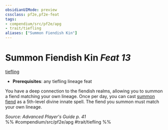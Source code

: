 ```yaml
---
obsidianUIMode: preview
cssclass: pf2e,pf2e-feat
tags:
- compendium/src/pf2e/apg
- trait/tiefling
aliases: ["Summon Fiendish Kin"]
---
```

# Summon Fiendish Kin  *Feat 13*  
[tiefling](../../Rules/traits/tiefling-b1.md)  

- **Prerequisites**: any tiefling lineage feat

You have a deep connection to the fiendish realms, allowing you to summon a fiend matching your own lineage. Once per day, you can cast [summon fiend](../spells/summon-fiend.md) as a 5th-level divine innate spell. The fiend you summon must match your own lineage.

*Source: Advanced Player's Guide p. 41*  
%% #compendium/src/pf2e/apg #trait/tiefling %%